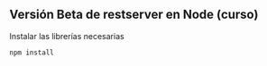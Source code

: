 ## Versión Beta de restserver en Node (curso)

Instalar las librerías necesarias

```
npm install
```